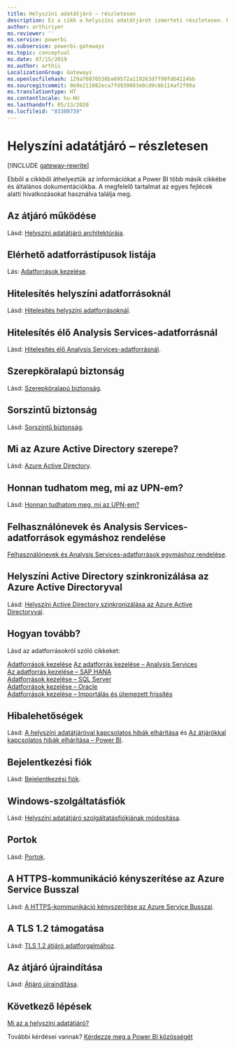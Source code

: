 ```yaml
---
title: Helyszíni adatátjáró – részletesen
description: Ez a cikk a helyszíni adatátjárót ismerteti részletesen. Kitér a szolgáltatás és az Azure Active Directory, valamint a helyszíni Active Directory közötti együttműködésre az Analysis Services használata során.
author: arthiriyer
ms.reviewer: ''
ms.service: powerbi
ms.subservice: powerbi-gateways
ms.topic: conceptual
ms.date: 07/15/2019
ms.author: arthii
LocalizationGroup: Gateways
ms.openlocfilehash: 129a76876538ba69572a119263d7f90fd64224bb
ms.sourcegitcommit: 0e9e211082eca7fd939803e0cd9c6b114af2f90a
ms.translationtype: HT
ms.contentlocale: hu-HU
ms.lasthandoff: 05/13/2020
ms.locfileid: "83308739"
---
```

# <a name="on-premises-data-gateway-in-depth"></a>Helyszíni adatátjáró – részletesen

[!INCLUDE [gateway-rewrite](../includes/gateway-rewrite.md)]

Ebből a cikkből áthelyeztük az információkat a Power BI több másik cikkébe és általános dokumentációkba. A megfelelő tartalmat az egyes fejlécek alatti hivatkozásokat használva találja meg.

## <a name="how-the-gateway-works"></a>Az átjáró működése

Lásd: [Helyszíni adatátjáró architektúrája](/data-integration/gateway/service-gateway-onprem-indepth).

## <a name="list-of-available-data-source-types"></a>Elérhető adatforrástípusok listája

Lás: [Adatforrások kezelése](service-gateway-data-sources.md).

## <a name="authentication-to-on-premises-data-sources"></a>Hitelesítés helyszíni adatforrásoknál

Lásd: [Hitelesítés helyszíni adatforrásoknál](/data-integration/gateway/service-gateway-onprem-indepth#authentication-to-on-premises-data-sources).

## <a name="authentication-to-a-live-analysis-services-data-source"></a>Hitelesítés élő Analysis Services-adatforrásnál

Lásd: [Hitelesítés élő Analysis Services-adatforrásnál](service-gateway-enterprise-manage-ssas.md#authentication-to-a-live-analysis-services-data-source).

## <a name="role-based-security"></a>Szerepköralapú biztonság

Lásd: [Szerepköralapú biztonság](service-gateway-enterprise-manage-ssas.md#role-based-security).

## <a name="row-level-security"></a>Sorszintű biztonság

Lásd: [Sorszintű biztonság](service-gateway-enterprise-manage-ssas.md#row-level-security).

## <a name="what-about-azure-active-directory"></a>Mi az Azure Active Directory szerepe?

Lásd: [Azure Active Directory](/data-integration/gateway/service-gateway-onprem-indepth#azure-active-directory).

## <a name="how-do-i-tell-what-my-upn-is"></a>Honnan tudhatom meg, mi az UPN-em?

Lásd: [Honnan tudhatom meg, mi az UPN-em?](/data-integration/gateway/service-gateway-onprem-indepth#how-do-i-tell-what-my-upn-is)

## <a name="map-user-names-for-analysis-services-data-sources"></a>Felhasználónevek és Analysis Services-adatforrások egymáshoz rendelése

[Felhasználónevek és Analysis Services-adatforrások egymáshoz rendelése](service-gateway-enterprise-manage-ssas.md#map-user-names-for-analysis-services-data-sources).

## <a name="synchronize-an-on-premises-active-directory-with-azure-active-directory"></a>Helyszíni Active Directory szinkronizálása az Azure Active Directoryval

Lásd: [Helyszíni Active Directory szinkronizálása az Azure Active Directoryval](/data-integration/gateway/service-gateway-onprem-indepth#synchronize-an-on-premises-active-directory-with-azure-active-directory).

## <a name="what-to-do-next"></a>Hogyan tovább?

Lásd az adatforrásokról szóló cikkeket:

[Adatforrások kezelése](service-gateway-data-sources.md)
[Az adatforrás kezelése – Analysis Services](service-gateway-enterprise-manage-ssas.md)  
[Az adatforrás kezelése – SAP HANA](service-gateway-enterprise-manage-sap.md)  
[Adatforrások kezelése – SQL Server](service-gateway-enterprise-manage-sql.md)  
[Adatforrások kezelése – Oracle](service-gateway-onprem-manage-oracle.md)  
[Adatforrások kezelése – Importálás és ütemezett frissítés](service-gateway-enterprise-manage-scheduled-refresh.md)  

## <a name="where-things-can-go-wrong"></a>Hibalehetőségek

Lásd: [A helyszíni adatátjáróval kapcsolatos hibák elhárítása](/data-integration/gateway/service-gateway-tshoot) és [Az átjárókkal kapcsolatos hibák elhárítása – Power BI](service-gateway-onprem-tshoot.md).

## <a name="sign-in-account"></a>Bejelentkezési fiók

Lásd: [Bejelentkezési fiók](/data-integration/gateway/service-gateway-onprem-indepth#sign-in-account).

## <a name="windows-service-account"></a>Windows-szolgáltatásfiók

Lásd: [Helyszíni adatátjáró szolgáltatásfiókjának módosítása](/data-integration/gateway/service-gateway-service-account).

## <a name="ports"></a>Portok

Lásd: [Portok](/data-integration/gateway/service-gateway-communication#ports).

## <a name="forcing-https-communication-with-azure-service-bus"></a>A HTTPS-kommunikáció kényszerítése az Azure Service Busszal

Lásd: [A HTTPS-kommunikáció kényszerítése az Azure Service Busszal](/data-integration/gateway/service-gateway-communication#force-https-communication-with-azure-service-bus).

## <a name="support-for-tls-12"></a>A TLS 1.2 támogatása

Lásd: [TLS 1.2 átjáró adatforgalmához](/data-integration/gateway/service-gateway-communication#tls-12-for-gateway-traffic).

## <a name="how-to-restart-the-gateway"></a>Az átjáró újraindítása

Lásd: [Átjáró újraindítása](/data-integration/gateway/service-gateway-restart).

## <a name="next-steps"></a>Következő lépések

[Mi az a helyszíni adatátjáró?](service-gateway-onprem.md)

További kérdései vannak? [Kérdezze meg a Power BI közösségét](https://community.powerbi.com/)